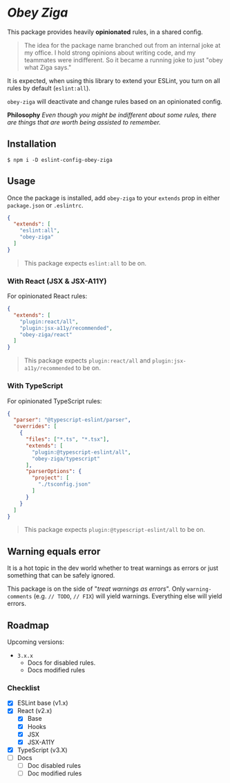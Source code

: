 # _Obey Ziga_

This package provides heavily **opinionated** rules, in a shared config.

> The idea for the package name branched out from an internal joke at my office. I hold strong opinions about writing code, and my teammates were indifferent.
> So it became a running joke to just "obey what Ziga says."

It is expected, when using this library to extend your ESLint, you turn on all rules by default (`eslint:all`).

`obey-ziga` will deactivate and change rules based on an opinionated config.

**Philosophy** _Even though you might be indifferent about some rules, there are things that are worth being assisted to remember._

## Installation

```
$ npm i -D eslint-config-obey-ziga
```

## Usage

Once the package is installed, add `obey-ziga` to your `extends` prop in either `package.json` or `.eslintrc`.

```json
{
  "extends": [
    "eslint:all",
    "obey-ziga"
  ]
}
```

> This package expects `eslint:all` to be on.

### With React (JSX & JSX-A11Y)

For opinionated React rules:

```json
{
  "extends": [
    "plugin:react/all",
    "plugin:jsx-a11y/recommended",
    "obey-ziga/react"
  ]
}
```

> This package expects `plugin:react/all` and `plugin:jsx-a11y/recommended` to be on.

### With TypeScript

For opinionated TypeScript rules:

```json
{
  "parser": "@typescript-eslint/parser",
  "overrides": [
    {
      "files": ["*.ts", "*.tsx"],
      "extends": [
        "plugin:@typescript-eslint/all",
        "obey-ziga/typescript"
      ],
      "parserOptions": {
        "project": [
          "./tsconfig.json"
        ]
      }
    }
  ]
}
```

> This package expects `plugin:@typescript-eslint/all` to be on. 

## Warning equals error

It is a hot topic in the dev world whether to treat warnings as errors or just something that can be safely ignored.

This package is on the side of "_treat warnings as errors_". Only `warning-comments` (e.g. `// TODO`, `// FIX`) will yield warnings.
Everything else will yield errors.

## Roadmap

Upcoming versions:

- `3.x.x`
  - Docs for disabled rules.
  - Docs modified rules

### Checklist

- [x] ESLint base (v1.x)
- [x] React (v2.x)
  - [x] Base
  - [x] Hooks
  - [x] JSX
  - [x] JSX-A11Y
- [x] TypeScript (v3.X)
- [ ] Docs
  - [ ] Doc disabled rules
  - [ ] Doc modified rules
